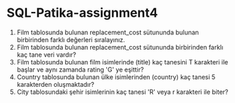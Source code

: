 # SQL-Patika-assignment4

1. Film tablosunda bulunan replacement_cost sütununda bulunan birbirinden farklı değerleri sıralayınız.
2. Film tablosunda bulunan replacement_cost sütununda birbirinden farklı kaç tane veri vardır?
3. Film tablosunda bulunan film isimlerinde (title) kaç tanesini T karakteri ile başlar ve aynı zamanda rating 'G' ye eşittir?
4.  Country tablosunda bulunan ülke isimlerinden (country) kaç tanesi 5 karakterden oluşmaktadır?
5. City tablosundaki şehir isimlerinin kaç tanesi 'R' veya r karakteri ile biter?
